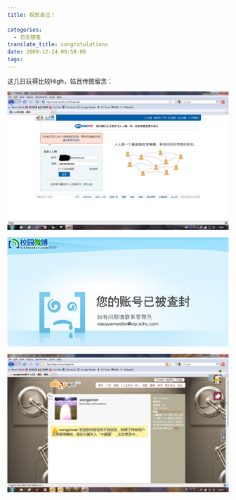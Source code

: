 ```yaml
---
title: 祝贺自己！

categories:
  - 日志随笔
translate_title: congratulations
date: 2009-12-24 09:58:00
tags:
---
```


这几日玩得比较High，姑且传图留念：

![](/assets/img/blogimgs/capture/renren_ban.jpg) 

![](/assets/img/blogimgs/capture/chinaren_ban.jpg) 

![](/assets/img/blogimgs/capture/digu_ban.jpg) 
